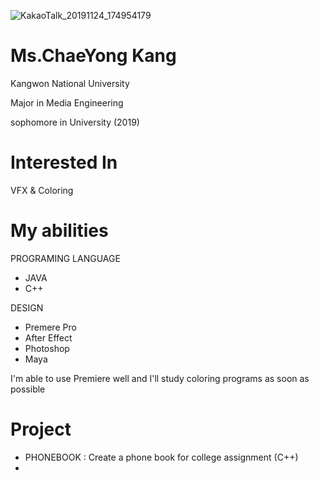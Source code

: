 ![KakaoTalk_20191124_174954179](https://user-images.githubusercontent.com/58070312/69492234-20455080-0ee3-11ea-9b7b-f71ba5981a32.jpg)



# Ms.ChaeYong Kang

Kangwon National University 

Major in Media Engineering

sophomore in University (2019)

# Interested In

 VFX & Coloring 


# My abilities

PROGRAMING LANGUAGE
- JAVA
- C++

DESIGN
- Premere Pro 
- After Effect
- Photoshop
- Maya

I'm able to use Premiere well and I'll study coloring programs as soon as possible

# Project
- PHONEBOOK : Create a phone book for college assignment (C++)
- 







